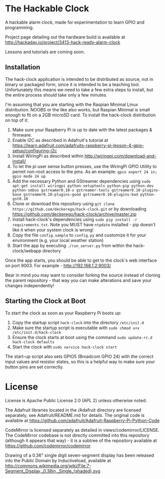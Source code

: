 The Hackable Clock
==================

A hackable alarm clock, made for experimentation to learn GPIO and programming.

Project page detailing out the hardware build is available at http://hackaday.io/project/3413-hack-ready-alarm-clock

Lessons and tutorials are coming soon.

Installation
------------

The hack-clock application is intended to be distributed as source, not in binary or packaged form, since
it is intended to be a teaching tool. Unfortunately this means we need to take a few extra steps to
install, but the entire process should take only a few minutes.

I'm assuming that you are starting with the Raspian Minimal Linux distribution. NOOBS or the like also works, but Raspian Minimal is small enough to fit on a 2GB microSD card. To install the hack-clock distribution on top of it:

1. Make sure your Raspberry Pi is up to date with the latest packages & firmware.
2. Enable I2C as described in Adafruit's tutorial at https://learn.adafruit.com/adafruits-raspberry-pi-lesson-4-gpio-setup/configuring-i2c
3. Install WiringPi as described within http://wiringpi.com/download-and-install/
4. To let the pi user sense button presses, use the WiringPi GPIO Utility to permit non-root access to the pins. As an example: `gpio export 24 in; gpio mode 24 up`
5. Add the necessary Python and GStreamer dependencies using `sudo apt-get install wiringpi python-setuptools python-pip python-dev python-smbus gstreamer0.10-x gstreamer-tools gstreamer0.10-plugins-base gstreamer0.10-plugins-good gstreamer0.10-plugins-bad python-gst0.10`
6. Clone or download this repository using `git clone https://github.com/deckerego/hack-clock.git` or by downloading https://github.com/deckerego/hack-clock/archive/master.zip
7. Install hack-clock's dependencies using `sudo pip install -r requirements.txt`. Note you MUST have `ntpdate` installed - pip doesn't like it when your system clock is wrong!
8. Copy the file `config.sample` to `config.py` and customize it for your environment (e.g. your local weather station)
9. Start the app by executing `./run_server.py` from within the hack-clock/webapp directory

Once the app starts, you should be able to get to the clock's web interface on port 9003. For example - http://192.168.1.2:9003/

Bear in mind you may want to consider forking the source instead of cloning the parent repository - that way you can make alterations and save your changes independently!

Starting the Clock at Boot
--------------------------

To start the clock as soon as your Raspberry Pi boots up:

1. Copy the startup script `hack-clock` into the directory `/etc/init.d`
2. Make sure the startup script is executable with `sudo chmod u+x /etc/init.d/hack-clock`
3. Ensure the clock starts at boot using the command `sudo update-rc.d hack-clock defaults`
4. Start the clock with `sudo service hack-clock start`

The start-up script also sets GPIO5 (Broadcom GPIO 24) with the correct input values and resistor states, so this is a helpful
way to make sure your button pins are set correctly.

License
=======

License is Apache Public License 2.0 (APL 2) unless otherwise noted.

The Adafruit libraries located in the /Adafruit directory are licensed separately, see Adafruit/README.md for details.
The original code is available at https://github.com/adafruit/Adafruit-Raspberry-Pi-Python-Code

CodeMirror is licensed separately as detailed in views/codemirror/LICENSE. The CodeMirror codebase is
not directly committed into this repository (although it appears that way) - it is a subtree of
the repository available at https://github.com/codemirror/codemirror

Drawing of a 0.36" single digit seven-segment display has been released into the Public Domain by Inductiveload,
available at http://commons.wikimedia.org/wiki/File:7-Segment_Display,_0.36in,_Single_(shaded).svg
